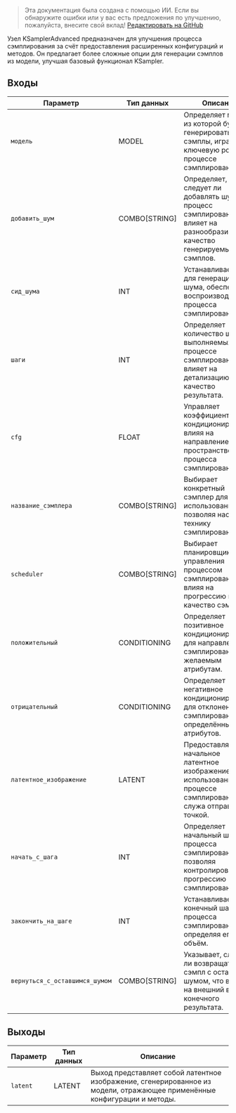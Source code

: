 > Эта документация была создана с помощью ИИ. Если вы обнаружите ошибки или у вас есть предложения по улучшению, пожалуйста, внесите свой вклад! [Редактировать на GitHub](https://github.com/Comfy-Org/embedded-docs/blob/main/comfyui_embedded_docs/docs/KSamplerAdvanced/ru.md)

Узел KSamplerAdvanced предназначен для улучшения процесса сэмплирования за счёт предоставления расширенных конфигураций и методов. Он предлагает более сложные опции для генерации сэмплов из модели, улучшая базовый функционал KSampler.

## Входы

| Параметр             | Тип данных | Описание                                                                                                                                                                                                                                                                                                                                                     |
|----------------------|-------------|---------------------------------------------------------------------------------------------------------------------------------------------------------------------------------------------------------------------------------------------------------------------------------------------------------------------------------------------------------------------|
| `модель`              | MODEL       | Определяет модель, из которой будут генерироваться сэмплы, играя ключевую роль в процессе сэмплирования.                                                                                                                                                                                                                      |
| `добавить_шум`          | COMBO[STRING] | Определяет, следует ли добавлять шум в процесс сэмплирования, что влияет на разнообразие и качество генерируемых сэмплов.                                                                                                                                                                                                             |
| `сид_шума`         | INT         | Устанавливает сид для генерации шума, обеспечивая воспроизводимость процесса сэмплирования.                                                                                                                                                                                                                                     |
| `шаги`              | INT         | Определяет количество шагов, выполняемых в процессе сэмплирования, что влияет на детализацию и качество результата.                                                                                                                                                                                                                   |
| `cfg`                | FLOAT       | Управляет коэффициентом кондиционирования, влияя на направление и пространство процесса сэмплирования.                                                                                                                                                                                                                                  |
| `название_сэмплера`       | COMBO[STRING] | Выбирает конкретный сэмплер для использования, позволяя настроить технику сэмплирования.                                                                                                                                                                                                                                  |
| `scheduler`          | COMBO[STRING] | Выбирает планировщик для управления процессом сэмплирования, влияя на прогрессию и качество сэмплов.                                                                                                                                                                                                                   |
| `положительный`           | CONDITIONING | Определяет позитивное кондиционирование для направления сэмплирования к желаемым атрибутам.                                                                                                                                                                                                                                     |
| `отрицательный`           | CONDITIONING | Определяет негативное кондиционирование для отклонения сэмплирования от определённых атрибутов.                                                                                                                                                                                                                                     |
| `латентное_изображение`       | LATENT      | Предоставляет начальное латентное изображение для использования в процессе сэмплирования, служа отправной точкой.                                                                                                                                                                                                                               |
| `начать_с_шага`      | INT         | Определяет начальный шаг процесса сэмплирования, позволяя контролировать прогрессию сэмплирования.                                                                                                                                                                                                                               |
| `закончить_на_шаге`        | INT         | Устанавливает конечный шаг процесса сэмплирования, определяя его объём.                                                                                                                                                                                                                                         |
| `вернуться_с_оставшимся_шумом` | COMBO[STRING] | Указывает, следует ли возвращать сэмпл с остаточным шумом, что влияет на внешний вид конечного результата.                                                                                                                                                                                                                               |

## Выходы

| Параметр   | Тип данных | Описание                                                                                                               |
|-------------|-------------|------------------------------------------------------------------------------------------------------------------------------|
| `latent`    | LATENT      | Выход представляет собой латентное изображение, сгенерированное из модели, отражающее применённые конфигурации и методы. |
